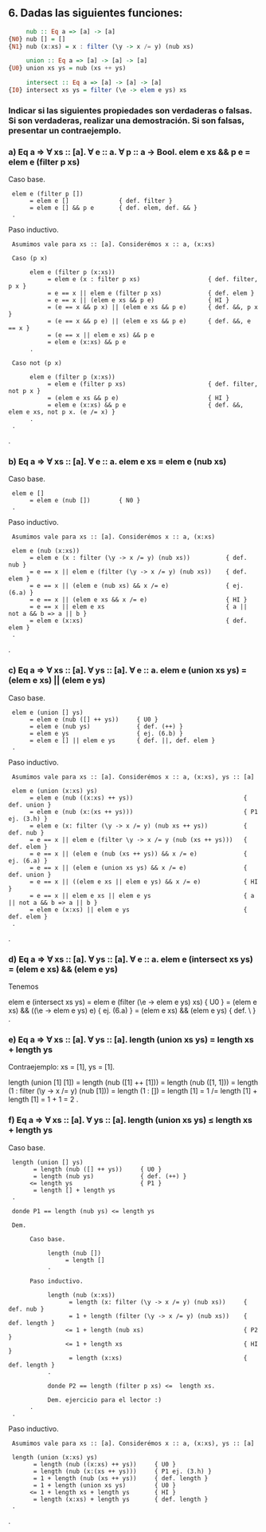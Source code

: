## 6. Dadas las siguientes funciones:

```hs
     nub :: Eq a => [a] -> [a]
{N0} nub [] = []
{N1} nub (x:xs) = x : filter (\y -> x /= y) (nub xs)

     union :: Eq a => [a] -> [a] -> [a]
{U0} union xs ys = nub (xs ++ ys)

     intersect :: Eq a => [a] -> [a] -> [a]
{I0} intersect xs ys = filter (\e -> elem e ys) xs
```

### Indicar si las siguientes propiedades son verdaderas o falsas. Si son verdaderas, realizar una demostración. Si son falsas, presentar un contraejemplo.

### a) Eq a => ∀ xs :: [a]. ∀ e :: a. ∀ p :: a -> Bool. elem e xs && p e = elem e (filter p xs)

Caso base.

     elem e (filter p [])
          = elem e []              { def. filter }
          = elem e [] && p e       { def. elem, def. && }
     .

Paso inductivo.

     Asumimos vale para xs :: [a]. Considerémos x :: a, (x:xs)

     Caso (p x)

          elem e (filter p (x:xs))
               = elem e (x : filter p xs)                   { def. filter, p x }
               = e == x || elem e (filter p xs)             { def. elem }
               = e == x || (elem e xs && p e)               { HI }
               = (e == x && p x) || (elem e xs && p e)      { def. &&, p x }
               = (e == x && p e) || (elem e xs && p e)      { def. &&, e == x }
               = (e == x || elem e xs) && p e
               = elem e (x:xs) && p e
          .
     
     Caso not (p x)

          elem e (filter p (x:xs))
               = elem e (filter p xs)                       { def. filter, not p x }
               = (elem e xs && p e)                         { HI }
               = elem e (x:xs) && p e                       { def. &&, elem e xs, not p x. (e /= x) }
          .
     .
.

### b) Eq a => ∀ xs :: [a]. ∀ e :: a. elem e xs = elem e (nub xs)

Caso base.

     elem e []
          = elem e (nub [])        { N0 }
     .

Paso inductivo.

     Asumimos vale para xs :: [a]. Considerémos x :: a, (x:xs)

     elem e (nub (x:xs))
          = elem e (x : filter (\y -> x /= y) (nub xs))          { def. nub }
          = e == x || elem e (filter (\y -> x /= y) (nub xs))    { def. elem }
          = e == x || (elem e (nub xs) && x /= e)                { ej. (6.a) }
          = e == x || (elem e xs && x /= e)                      { HI }
          = e == x || elem e xs                                  { a || not a && b => a || b }
          = elem e (x:xs)                                        { def. elem }
     .
.

### c) Eq a => ∀ xs :: [a]. ∀ ys :: [a]. ∀ e :: a. elem e (union xs ys) = (elem e xs) || (elem e ys)

Caso base.

     elem e (union [] ys)
          = elem e (nub ([] ++ ys))     { U0 }
          = elem e (nub ys)             { def. (++) }
          = elem e ys                   { ej. (6.b) }
          = elem e [] || elem e ys      { def. ||, def. elem }
     .

Paso inductivo.

     Asumimos vale para xs :: [a]. Considerémos x :: a, (x:xs), ys :: [a]

     elem e (union (x:xs) ys)
          = elem e (nub ((x:xs) ++ ys))                               { def. union }
          = elem e (nub (x:(xs ++ ys)))                               { P1 ej. (3.h) }
          = elem e (x: filter (\y -> x /= y) (nub xs ++ ys))          { def. nub }
          = e == x || elem e (filter \y -> x /= y (nub (xs ++ ys)))   { def. elem }
          = e == x || (elem e (nub (xs ++ ys)) && x /= e)             { ej. (6.a) }
          = e == x || (elem e (union xs ys) && x /= e)                { def. union }
          = e == x || ((elem e xs || elem e ys) && x /= e)            { HI }
          = e == x || elem e xs || elem e ys                          { a || not a && b => a || b }
          = elem e (x:xs) || elem e ys                                { def. elem }
     .
.

### d) Eq a => ∀ xs :: [a]. ∀ ys :: [a]. ∀ e :: a. elem e (intersect xs ys) = (elem e xs) && (elem e ys)

Tenemos

elem e (intersect xs ys)
     = elem e (filter (\e -> elem e ys) xs)       { U0 }
     = (elem e xs) && ((\e -> elem e ys) e)       { ej. (6.a) }
     = (elem e xs) && (elem e ys)                 { def. \ }
.

### e) Eq a => ∀ xs :: [a]. ∀ ys :: [a]. length (union xs ys) = length xs + length ys

Contraejemplo: xs = [1], ys = [1].

length (union [1] [1])
      = length (nub ([1] ++ [1]))
      = length (nub ([1, 1]))
      = length (1 : filter (\y -> x /= y) (nub [1]))
      = length (1 : [])
      = length [1]
      = 1
     /= length [1] + length [1]
      = 1 + 1
      = 2
.

### f) Eq a => ∀ xs :: [a]. ∀ ys :: [a]. length (union xs ys) ≤ length xs + length ys

Caso base.

     length (union [] ys)
           = length (nub ([] ++ ys))     { U0 }
           = length (nub ys)             { def. (++) }
          <= length ys                   { P1 }
           = length [] + length ys      
     .

     donde P1 == length (nub ys) <= length ys

     Dem.

          Caso base.

               length (nub [])
                    = length []
               .
          
          Paso inductivo.

               length (nub (x:xs))
                     = length (x: filter (\y -> x /= y) (nub xs))     { def. nub }
                     = 1 + length (filter (\y -> x /= y) (nub xs))    { def. length }
                    <= 1 + length (nub xs)                            { P2 }
                    <= 1 + length xs                                  { HI }
                     = length (x:xs)                                  { def. length }
               .

               donde P2 == length (filter p xs) <=  length xs.

               Dem. ejercicio para el lector :)
          .
     .

Paso inductivo.

     Asumimos vale para xs :: [a]. Considerémos x :: a, (x:xs), ys :: [a]

     length (union (x:xs) ys)
           = length (nub ((x:xs) ++ ys))     { U0 }
           = length (nub (x:(xs ++ ys)))     { P1 ej. (3.h) }
           = 1 + length (nub (xs ++ ys))     { def. length }
           = 1 + length (union xs ys)        { U0 }
          <= 1 + length xs + length ys       { HI }
           = length (x:xs) + length ys       { def. length }
     .
.
